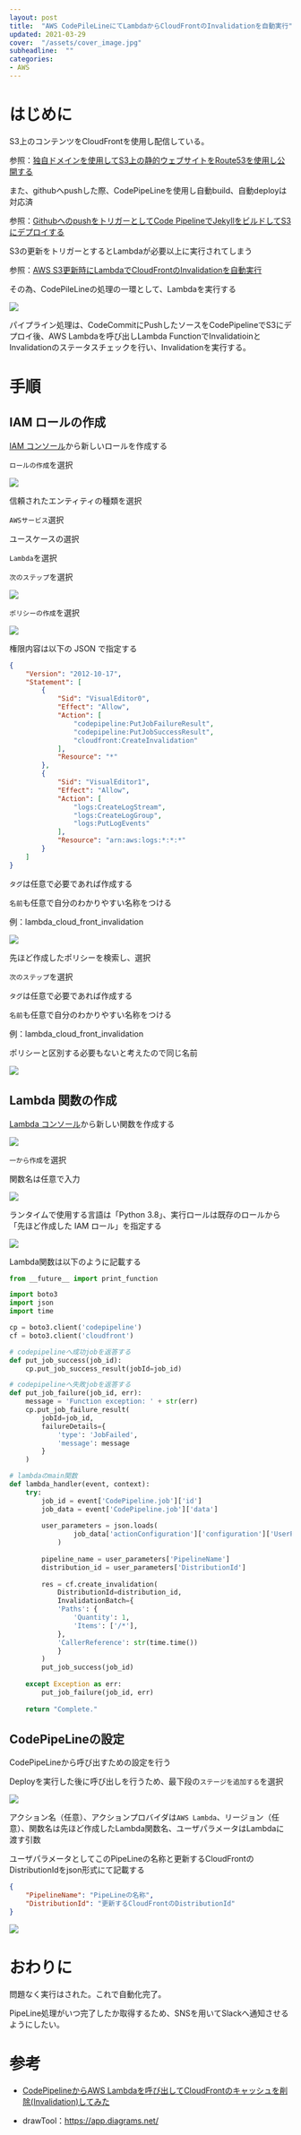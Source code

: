 ```yaml
---
layout: post
title:  "AWS CodePileLineにてLambdaからCloudFrontのInvalidationを自動実行"
updated: 2021-03-29
cover:  "/assets/cover_image.jpg"
subheadline:  ""
categories: 
- AWS
---
```


# はじめに

S3上のコンテンツをCloudFrontを使用し配信している。

参照：[独自ドメインを使用してS3上の静的ウェブサイトをRoute53を使用し公開する](https://kurutasu.github.io/2019/06/18/aws-s3-route53)

また、githubへpushした際、CodePipeLineを使用し自動build、自動deployは対応済

参照：[GithubへのpushをトリガーとしてCode PipelineでJekyllをビルドしてS3にデプロイする](https://kurutasu.github.io/2021/03/26/AWSCodeipeline-S3-Jekyll-github)

S3の更新をトリガーとするとLambdaが必要以上に実行されてしまう

参照：[AWS S3更新時にLambdaでCloudFrontのInvalidationを自動実行](https://kurutasu.github.io/2021/03/28/AWSS3-Lambda-cloudfront)

その為、CodePileLineの処理の一環として、Lambdaを実行する

![](https://lh3.googleusercontent.com/pw/ACtC-3ecUEEy-JEjDMw2JehZPMoZsEzajmNnPBz_5C2ICWMzDtYCDzvRoGDAEywjaEHLgBkbWfHKVw1gWIBH0TPftc9zRGtn9QRldAO08hZtuihNZYPr8z857YHH_iVzBhWDPhY_0h6OFoB6xM7hvwdKF1Od=w461-h341-no?authuser=0)

パイプライン処理は、CodeCommitにPushしたソースをCodePipelineでS3にデプロイ後、AWS Lambdaを呼び出しLambda FunctionでInvalidatioinとInvalidationのステータスチェックを行い、Invalidationを実行する。

# 手順

## IAM ロールの作成

[IAM コンソール](https://console.aws.amazon.com/iam/home?region=us-east-1#/users)から新しいロールを作成する

`ロールの作成`を選択

![](https://lh3.googleusercontent.com/pw/ACtC-3dVoJ0aXZb80LcRotH1AEnuuXp5-7WmzuXdU6dvzmgrJHS9_MHHqnHTq0a7-G-RnHIyPI6S7LfND1EachJVwNAj2xyRCZ2sLt_CS-i0dx-j5W6b0VbJ4aNxIByZJ-tut3Kn1gcDwW2DNsfEYlWNkF_s=w1322-h529-no?authuser=0)

信頼されたエンティティの種類を選択

`AWSサービス`選択

ユースケースの選択

`Lambda`を選択

`次のステップ`を選択

![](https://lh3.googleusercontent.com/pw/ACtC-3dluFNEQGK_3czOMRVmbQA3Rk-hENhvS5mxhFmQfV5IWsP4qOVJgf48mklSG2saz9LyKPLIPsuDX-UOeiBAvk1LP2FJoVJOH1WwV2zrotzydgfmRylR5d9p9XxTWAf-7o0GBGmnRD5KrgKrdHblGP_Z=w977-h545-no?authuser=0)

`ポリシーの作成`を選択

![](https://lh3.googleusercontent.com/pw/ACtC-3fYElxDQS0NW9ycQ8lTOaYs1fLt7vdB5bau3E88qhjgBj1aUvnUELGE0dWAioDlMZmj4rSmPMv9kA0oMGCLLtpheqEGkeJu2GvzMl_9Dcf0Si8x9zMHx7HEy9csqP7bNXaDWLEsf2kQ7pGk8j9UJUdO=w977-h548-no?authuser=0)

権限内容は以下の JSON で指定する

```json
{
    "Version": "2012-10-17",
    "Statement": [
        {
            "Sid": "VisualEditor0",
            "Effect": "Allow",
            "Action": [
                "codepipeline:PutJobFailureResult",
                "codepipeline:PutJobSuccessResult",
                "cloudfront:CreateInvalidation"
            ],
            "Resource": "*"
        },
        {
            "Sid": "VisualEditor1",
            "Effect": "Allow",
            "Action": [
                "logs:CreateLogStream",
                "logs:CreateLogGroup",
                "logs:PutLogEvents"
            ],
            "Resource": "arn:aws:logs:*:*:*"
        }
    ]
}
```

`タグ`は任意で必要であれば作成する

`名前`も任意で自分のわかりやすい名称をつける

例：lambda_cloud_front_invalidation

![](https://lh3.googleusercontent.com/pw/ACtC-3dzCrRpdIx-uIL02khI_wpN2Cl401C8G9WiNxtR2I2DiCb_QXPSAmr7e0YR7tZbTdbvhIFhebzB1X3vNVEv-bul9ECYYkOvakgzzN-cBAoyT-Y8sDzk3kyS_ta7Am4TcJ924ufQX9XLn7eUX7_9H7_K=w1163-h482-no?authuser=0)

先ほど作成したポリシーを検索し、選択

`次のステップ`を選択

`タグ`は任意で必要であれば作成する

`名前`も任意で自分のわかりやすい名称をつける

例：lambda_cloud_front_invalidation

ポリシーと区別する必要もないと考えたので同じ名前

![](https://lh3.googleusercontent.com/pw/ACtC-3fKQeiXmuCKvU_lvbpB-NiUa7VQAhAZhUuiBlVV5JLcuO-tBgNFIaYAw2-9mnNG_5PhsBI5Ko8pXUCc4T-0iiOgxg5CpKzoM_xawvN0NzGfWQ6kYV1RMAGbkgNK8ShsOEHXrV8duxM1vo_vOugSmSz3=w973-h543-no?authuser=0)

## Lambda 関数の作成

[Lambda コンソール](https://ap-northeast-1.console.aws.amazon.com/lambda/home?region=ap-northeast-1#/functions)から新しい関数を作成する

![](https://lh3.googleusercontent.com/pw/ACtC-3dEtzTN_8eNl_gG4NVZ2kd6ZRa959AzYSiNhbdUWBmzO-hRTBkQgot1HuJb4I-DiyTIwhqiGYHSp5GUZpgsvRW6nRzQLdnc7RwRwtuPdjm_CD44w7N152FBiT-92PpMs1RyqzxH2GGjUS2k0KeTeq0W=w1285-h401-no?authuser=0)

`一から作成`を選択

関数名は任意で入力

![](https://lh3.googleusercontent.com/pw/ACtC-3eUhVHFQCTjDkvqeyzIRPkLA0SN9WHc12Ib5AxBp-X0Wm6p5mTCNK_s8aiVSp4OtAypvZvwgTt4suVv0Kof5vaVhtUe22rpaiIHHcMqD4-DsnVQFzR5AQkGvS7VDXksLHfjsQZsdlnE3NghDt972lKU=w1284-h546-no?authuser=0)

ランタイムで使用する言語は「Python 3.8」、実行ロールは既存のロールから「先ほど作成した IAM ロール」を指定する

![](https://lh3.googleusercontent.com/pw/ACtC-3ehgXv_VkN_dTiQV7GNeGJBIDxGPa_rA3-Cv38tFQ0M38hOdRX8_l0fZ_xkQq8lNlHvBkdvTW4xBy02HXPB8PZKEoVWkiBIucEzRCkhzROBOVXS0cPl4g3xrk8NG9A3DYMDqYHCTRdNJZHUg7anCX8Z=w1272-h490-no?authuser=0)

Lambda関数は以下のように記載する

```python
from __future__ import print_function

import boto3
import json
import time

cp = boto3.client('codepipeline')
cf = boto3.client('cloudfront')

# codepipelineへ成功jobを返答する
def put_job_success(job_id):
    cp.put_job_success_result(jobId=job_id)

# codepipelineへ失敗jobを返答する
def put_job_failure(job_id, err):
    message = 'Function exception: ' + str(err)
    cp.put_job_failure_result(
        jobId=job_id,
        failureDetails={
            'type': 'JobFailed',
            'message': message
        }
    )

# lambdaのmain関数
def lambda_handler(event, context):
    try:
        job_id = event['CodePipeline.job']['id']
        job_data = event['CodePipeline.job']['data']
    
        user_parameters = json.loads(
                job_data['actionConfiguration']['configuration']['UserParameters']
            )
    
        pipeline_name = user_parameters['PipelineName']
        distribution_id = user_parameters['DistributionId']
        
        res = cf.create_invalidation(
            DistributionId=distribution_id,
            InvalidationBatch={
            'Paths': {
                'Quantity': 1,
                'Items': ['/*'],
            },
            'CallerReference': str(time.time())
            }
        )
        put_job_success(job_id)
    
    except Exception as err:
        put_job_failure(job_id, err)
        
    return "Complete."
```

## CodePipeLineの設定

CodePipeLineから呼び出すための設定を行う

Deployを実行した後に呼び出しを行うため、最下段の`ステージを追加する`を選択

![](https://lh3.googleusercontent.com/pw/ACtC-3fWlk1ytyEQICY7Ike5e-7LowptwgJfi0k2isFwi5nYgp2ZR68thFUEn9sIa82mmg-6zxiTaUgWX4ByHuPJWTrKPuTEg1DHH7FswX2_xPQcImdW6BYAsCju793YG1ZybqBbOM9kTm73w-GDD8b_UBvS=w1284-h546-no?authuser=0)

アクション名（任意）、アクションプロバイダは`AWS Lambda`、リージョン（任意）、関数名は先ほど作成したLambda関数名、ユーザパラメータはLambdaに渡す引数

ユーザパラメータとしてこのPipeLineの名称と更新するCloudFrontのDistributionIdをjson形式にて記載する

```json
{
    "PipelineName": "PipeLineの名称",
    "DistributionId": "更新するCloudFrontのDistributionId"
}
```

![](https://lh3.googleusercontent.com/pw/ACtC-3ehRnHWpY1xAGBr6e4SJDw8qXk544al3ft2EQJtBykPFLMEjICC8h9jPXK_iAe7N5I4lpNqXSZq46liphSkFQaLybIe46GqeOlr_WEKJDCC7SkQrJBze3TwU4W8En2rckvFcTriMtmcpC84sWHsX9Z7=w922-h609-no?authuser=0)

# おわりに

問題なく実行はされた。これで自動化完了。

PipeLine処理がいつ完了したか取得するため、SNSを用いてSlackへ通知させるようにしたい。

# 参考

* [CodePipelineからAWS Lambdaを呼び出してCloudFrontのキャッシュを削除(Invalidation)してみた](https://dev.classmethod.jp/articles/cloudfront-invalidation-using-codepipeline-custom-action/)

* drawTool：https://app.diagrams.net/